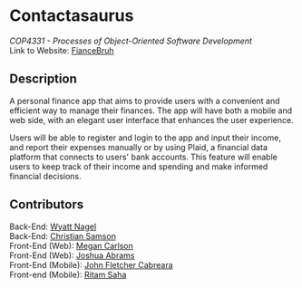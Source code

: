 # Contactasaurus
*COP4331 - Processes of Object-Oriented Software Development*
<br> Link to Website: [FianceBruh](http://contactasaurus.com/)

## Description
A personal finance app that aims to provide users with a convenient and efficient way to manage their finances. The app will have both a mobile and web side, with an elegant user interface that enhances the user experience.

Users will be able to register and login to the app and input their income, and report their expenses manually or by using Plaid, a financial data platform that connects to users' bank accounts. This feature will enable users to keep track of their income and spending and make informed financial decisions.

## Contributors
 Back-End: [Wyatt Nagel](https://github.com/nagelwy)
<br> Back-End: [Christian Samson](https://github.com/rewindnuclear)
<br> Front-End (Web): [Megan Carlson](https://github.com/meglc)
<br> Front-End (Web): [Joshua Abrams](https://github.com/j-b-rams)
<br> Front-End (Mobile): [John Fletcher Cabreara](johncabrera77)
<br> Front-end (Mobile): [Ritam Saha](https://github.com/riptam)
